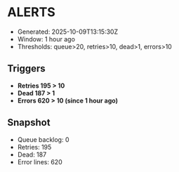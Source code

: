 # ALERTS

- Generated: 2025-10-09T13:15:30Z
- Window: 1 hour ago
- Thresholds: queue>20, retries>10, dead>1, errors>10

## Triggers
- **Retries 195 > 10**
- **Dead 187 > 1**
- **Errors 620 > 10 (since 1 hour ago)**

## Snapshot
- Queue backlog: 0
- Retries: 195
- Dead: 187
- Error lines: 620
